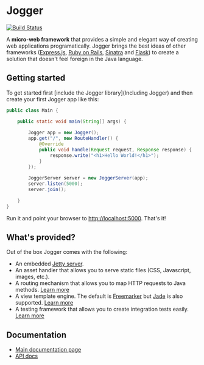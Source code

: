 # Jogger

[![Build Status](https://buildhive.cloudbees.com/job/germanescobar/job/jogger/badge/icon)](https://buildhive.cloudbees.com/job/germanescobar/job/jogger/)

A **micro-web framework** that provides a simple and elegant way of creating web applications programatically. Jogger brings the best ideas of other frameworks ([Express.js](http://expressjs.com/), [Ruby on Rails](http://rubyonrails.org/), [Sinatra](http://www.sinatrarb.com/) and [Flask](http://flask.pocoo.org/)) to create a solution that doesn't feel foreign in the Java language.

## Getting started

To get started first [include the Jogger library](Including Jogger) and then create your first Jogger app like this:

```java
public class Main {

    public static void main(String[] args) {
    
        Jogger app = new Jogger();
        app.get("/", new RouteHandler() {
            @Override
            public void handle(Request request, Response response) {
                response.write("<h1>Hello World!</h1>");
            }
        });
        
        JoggerServer server = new JoggerServer(app);
        server.listen(5000);
        server.join();
        
    }
}
```
Run it and point your browser to [http://localhost:5000](http://localhost:5000). That's it!

## What's provided?

Out of the box Jogger comes with the following:

* An embedded [Jetty server](http://www.eclipse.org/jetty/).
* An asset handler that allows you to serve static files (CSS, Javascript, images, etc.). 
* A routing mechanism that allows you to map HTTP requests to Java methods. [Learn more](https://github.com/germanescobar/jogger/wiki/Routing-Guide)
* A view template engine. The default is [Freemarker](http://freemarker.sourceforge.net/) but [Jade](https://github.com/neuland/jade4j) is also supported. [Learn more](https://github.com/germanescobar/jogger/wiki/Templating-Guide)
* A testing framework that allows you to create integration tests easily. [Learn more](https://github.com/germanescobar/jogger/wiki/Testing-Guide)

## Documentation

* [Main documentation page](https://github.com/germanescobar/jogger/wiki)
* [API docs](http://germanescobar.net/projects/jogger/api/0.7.0/core/)
